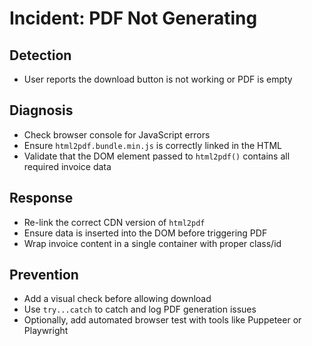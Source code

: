 # Incident: PDF Not Generating

## Detection
- User reports the download button is not working or PDF is empty

## Diagnosis
- Check browser console for JavaScript errors
- Ensure `html2pdf.bundle.min.js` is correctly linked in the HTML
- Validate that the DOM element passed to `html2pdf()` contains all required invoice data

## Response
- Re-link the correct CDN version of `html2pdf`
- Ensure data is inserted into the DOM before triggering PDF
- Wrap invoice content in a single container with proper class/id

## Prevention
- Add a visual check before allowing download
- Use `try...catch` to catch and log PDF generation issues
- Optionally, add automated browser test with tools like Puppeteer or Playwright
